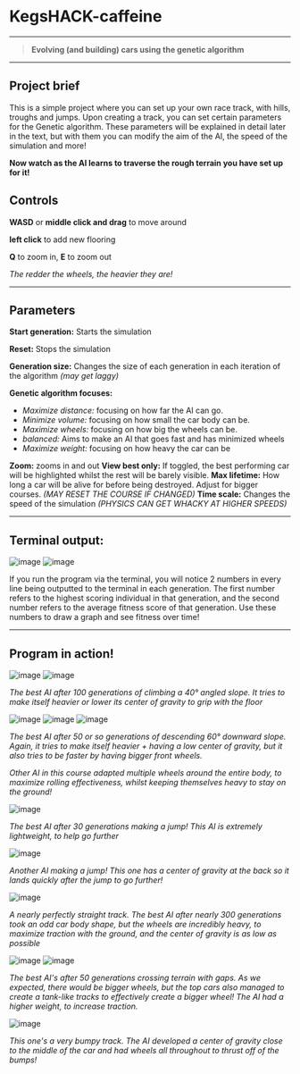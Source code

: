 # **KegsHACK-caffeine**
---
> **Evolving (and building) cars using the genetic algorithm**
---

## Project brief
This is a simple project where you can set up your own race track, with hills, troughs and jumps. Upon creating a track, you can set certain parameters for the Genetic algorithm. 
These parameters will be explained in detail later in the text, but with them you can modify the aim of the AI, the speed of the simulation and more!

**Now watch as the AI learns to traverse the rough terrain you have set up for it!**

## Controls
**WASD** or **middle click and drag** to move around

**left click** to add new flooring

**Q** to zoom in, **E** to zoom out

*The redder the wheels, the heavier they are!*

---

## Parameters

**Start generation:** Starts the simulation

**Reset:** Stops the simulation

**Generation size:** Changes the size of each generation in each iteration of the algorithm *(may get laggy)*

**Genetic algorithm focuses:**

  - *Maximize distance:* focusing on how far the AI can go.
  - *Minimize volume:* focusing on how small the car body can be.
  - *Maximize wheels:* focusing on how big the wheels can be. 
  - *balanced:* Aims to make an AI that goes fast and has minimized wheels
  - *Maximize weight:* focusing on how heavy the car can be

**Zoom:** zooms in and out
**View best only:** If toggled, the best performing car will be highlighted whilst the rest will be barely visible.
**Max lifetime:** How long a car will be alive for before being destroyed. Adjust for bigger courses. *(MAY RESET THE COURSE IF CHANGED)*
**Time scale:** Changes the speed of the simulation *(PHYSICS CAN GET WHACKY AT HIGHER SPEEDS)*

---

## Terminal output:

![image](https://user-images.githubusercontent.com/47331292/147858399-1279dde1-60a9-4540-8de0-7d08cc8e5845.png)
![image](https://user-images.githubusercontent.com/47331292/147858250-b33282fc-8081-41bf-ad81-4cecd36ae3c5.png)

If you run the program via the terminal, you will notice 2 numbers in every line being outputted to the terminal in each generation. The first number refers to the highest scoring individual in that generation, and the second number refers to the average fitness score of that generation. Use these numbers to draw a graph and see fitness over time!

---

## Program in action!

![image](https://user-images.githubusercontent.com/47331292/147823993-6ddd2e87-d312-4231-8a14-5953cc15d263.png)
![image](https://user-images.githubusercontent.com/47331292/147831645-4bd75e44-f484-408f-bb84-b2dd9870216f.png)

*The best AI after 100 generations of climbing a 40° angled slope. It tries to make itself heavier or lower its center of gravity to grip with the floor*

![image](https://user-images.githubusercontent.com/47331292/147824364-7010e388-2454-4671-91b8-a6a770ea4568.png)
![image](https://user-images.githubusercontent.com/47331292/147832313-c0f87060-807f-4054-bc3f-3c7692646b8f.png)
![image](https://user-images.githubusercontent.com/47331292/147832528-dc952046-70f8-4d93-8e6b-c7f0aaed103b.png)


*The best AI after 50 or so generations of descending 60° downward slope. Again, it tries to make itself heavier + having a low center of gravity, but it also tries to be faster by having bigger front wheels.*

*Other AI in this course adapted multiple wheels around the entire body, to maximize rolling effectiveness, whilst keeping themselves heavy to stay on the ground!*

![image](https://user-images.githubusercontent.com/47331292/147825500-b1481181-f8d0-42a3-a8d7-b53b242a394a.png)

*The best AI after 30 generations making a jump! This AI is extremely lightweight, to help go further*

![image](https://user-images.githubusercontent.com/47331292/147825584-a590bdac-0663-462d-8f52-2dd37c2967d6.png)

*Another AI making a jump! This one has a center of gravity at the back so it lands quickly after the jump to go further!*

![image](https://user-images.githubusercontent.com/47331292/147827001-3da7b41e-447d-4676-b9fc-8dfd734fc9e8.png)

*A nearly perfectly straight track. The best AI after nearly 300 generations took an odd car body shape, but the wheels are incredibly heavy, to maximize traction with the ground, and the center of gravity is as low as possible*

![image](https://user-images.githubusercontent.com/47331292/147827927-11f5f3ad-46ab-4ad8-8451-1dcb77248c91.png)
![image](https://user-images.githubusercontent.com/47331292/147828163-81e7356d-2fac-4fb0-bc5c-b2c7f55c9052.png)

*The best AI's after 50 generations crossing terrain with gaps. As we expected, there would be bigger wheels, but the top cars also managed to create a tank-like tracks to effectively create a bigger wheel! The AI had a higher weight, to increase traction.* 

![image](https://user-images.githubusercontent.com/47331292/147858902-9d0d2380-22fb-46f2-96a2-87583706abc7.png)

*This one's a very bumpy track. The AI developed a center of gravity close to the middle of the car and had wheels all throughout to thrust off of the bumps!*
